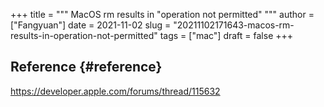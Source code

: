 +++
title = """
  MacOS rm results in "operation not permitted"
  """
author = ["Fangyuan"]
date = 2021-11-02
slug = "20211102171643-macos-rm-results-in-operation-not-permitted"
tags = ["mac"]
draft = false
+++

## Reference {#reference}

<https://developer.apple.com/forums/thread/115632>
